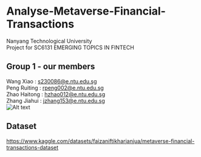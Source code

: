 # Analyse-Metaverse-Financial-Transactions
Nanyang Technological University <br>
Project for SC6131 EMERGING TOPICS IN FINTECH <br>
## Group 1 - our members<br>
Wang Xiao : s230086@e.ntu.edu.sg <br>
Peng Ruiting : rpeng002@e.ntu.edu.sg <br>
Zhao Haitong : hzhao012@e.ntu.edu.sg <br>
Zhang Jiahui : jzhang153@e.ntu.edu.sg <br>
![Alt text]([https://example.com/image.png](https://github.com/Amanda-WangXiao/Analyse-Metaverse-Financial-Transactions/blob/main/WorkloadDistribution.jpg))
## Dataset
https://www.kaggle.com/datasets/faizaniftikharjanjua/metaverse-financial-transactions-dataset <br>
